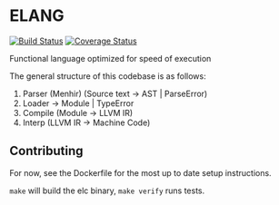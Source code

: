# ELANG

[![Build Status](https://travis-ci.org/Logiraptor/elang.svg?branch=master)](https://travis-ci.org/Logiraptor/elang)
[![Coverage Status](https://coveralls.io/repos/github/Logiraptor/elang/badge.svg?branch=master)](https://coveralls.io/github/Logiraptor/elang?branch=master)

Functional language optimized for speed of execution

The general structure of this codebase is as follows:

1. Parser (Menhir) (Source text -> AST | ParseError)
1. Loader -> Module | TypeError
1. Compile (Module -> LLVM IR)
1. Interp (LLVM IR -> Machine Code)


## Contributing

For now, see the Dockerfile for the most up to date setup instructions.

`make` will build the elc binary, `make verify` runs tests.
